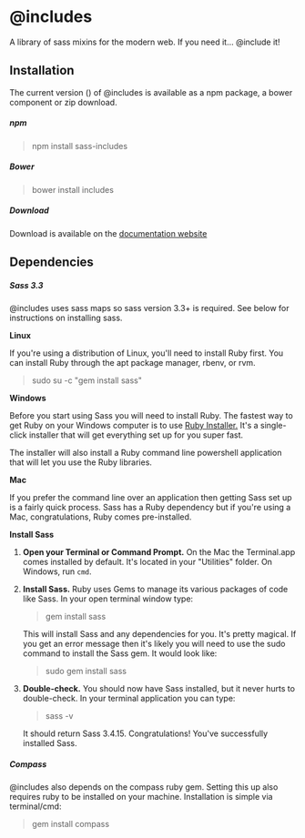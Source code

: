 @includes
=====================

A library of sass mixins for the modern web. If you need it... @include it!

## Installation

The current version (<span ng-bind="version"></span>) of @includes is available as a npm package, a bower component or zip download.

##### npm

> npm install sass-includes

##### Bower

> bower install includes

##### Download

Download is available on the [documentation website](http://dannyoz.github.io/documentation)

## Dependencies

##### Sass 3.3

@includes uses sass maps so sass version 3.3+ is required. See below for instructions on installing sass.

**Linux**

If you're using a distribution of Linux, you'll need to install Ruby first. You can install Ruby through the apt package manager, rbenv, or rvm.

> sudo su -c "gem install sass"

**Windows**

Before you start using Sass you will need to install Ruby. The fastest way to get Ruby on your Windows computer is to use [Ruby Installer.](http://rubyinstaller.org/) It's a single-click installer that will get everything set up for you super fast.

The installer will also install a Ruby command line powershell application that will let you use the Ruby libraries.

**Mac**

If you prefer the command line over an application then getting Sass set up is a fairly quick process. Sass has a Ruby dependency but if you're using a Mac, congratulations, Ruby comes pre-installed.

**Install Sass**

1.  **Open your Terminal or Command Prompt.** On the Mac the Terminal.app comes installed by default. It's located in your "Utilities" folder. On Windows, run `cmd`.

2.  **Install Sass.** Ruby uses Gems to manage its various packages of code like Sass. In your open terminal window type:

    > gem install sass

    This will install Sass and any dependencies for you. It's pretty magical. If you get an error message then it's likely you will need to use the <span class="higlight">sudo</span> command to install the Sass gem. It would look like:

    > sudo gem install sass

3.  **Double-check.** You should now have Sass installed, but it never hurts to double-check. In your terminal application you can type:

    > sass -v

    It should return <span class="highlight">Sass 3.4.15</span>. Congratulations! You've successfully installed Sass.

##### Compass

@includes also depends on the compass ruby gem. Setting this up also requires ruby to be installed on your machine. Installation is simple via terminal/cmd:

> gem install compass